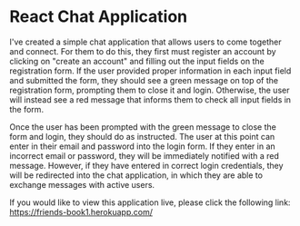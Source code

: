 # React Chat Application 

I've created a simple chat application that allows users to come together and connect. For them to do this, they first must register an account by clicking on "create an account" and filling out the input fields on the registration form. If the user provided proper information in each input field and submitted the form, they should see a green message on top of the registration form, prompting them to close it and login. Otherwise, the user will instead see a red message that informs them to check all input fields in the form. 

Once the user has been prompted with the green message to close the form and login, they should do as instructed. The user at this point can enter in their email and password into the login form. If they enter in an incorrect email or password, they will be immediately notified with a red message. However, if they have entered in correct login credentials, they will be redirected into the chat application, in which they are able to exchange messages with active users. 

If you would like to view this application live, please click the following link: https://friends-book1.herokuapp.com/
  
